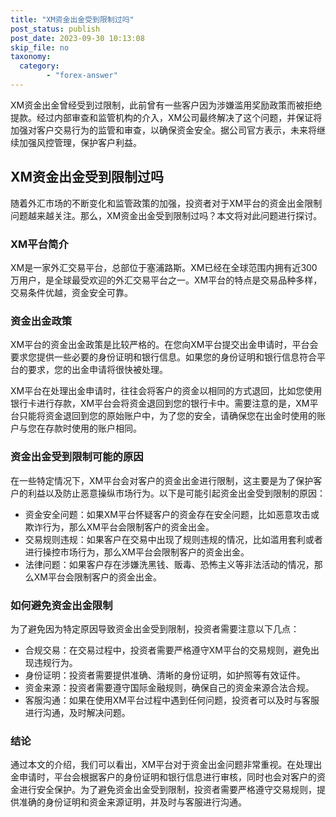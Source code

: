 ```yaml
---
title: "XM资金出金受到限制过吗"
post_status: publish
post_date: 2023-09-30 10:13:08
skip_file: no
taxonomy:
  category:
        - "forex-answer"
---
```


XM资金出金曾经受到过限制，此前曾有一些客户因为涉嫌滥用奖励政策而被拒绝提款。经过内部审查和监管机构的介入，XM公司最终解决了这个问题，并保证将加强对客户交易行为的监管和审查，以确保资金安全。据公司官方表示，未来将继续加强风控管理，保护客户利益。

## XM资金出金受到限制过吗

随着外汇市场的不断变化和监管政策的加强，投资者对于XM平台的资金出金限制问题越来越关注。那么，XM资金出金受到限制过吗？本文将对此问题进行探讨。

### XM平台简介

XM是一家外汇交易平台，总部位于塞浦路斯。XM已经在全球范围内拥有近300万用户，是全球最受欢迎的外汇交易平台之一。XM平台的特点是交易品种多样，交易条件优越，资金安全可靠。

### 资金出金政策

XM平台的资金出金政策是比较严格的。在您向XM平台提交出金申请时，平台会要求您提供一些必要的身份证明和银行信息。如果您的身份证明和银行信息符合平台的要求，您的出金申请将很快被处理。

XM平台在处理出金申请时，往往会将客户的资金以相同的方式退回，比如您使用银行卡进行存款，XM平台会将资金退回到您的银行卡中。需要注意的是，XM平台只能将资金退回到您的原始账户中，为了您的安全，请确保您在出金时使用的账户与您在存款时使用的账户相同。

### 资金出金受到限制可能的原因

在一些特定情况下，XM平台会对客户的资金出金进行限制，这主要是为了保护客户的利益以及防止恶意操纵市场行为。以下是可能引起资金出金受到限制的原因：

- 资金安全问题：如果XM平台怀疑客户的资金存在安全问题，比如恶意攻击或欺诈行为，那么XM平台会限制客户的资金出金。
- 交易规则违规：如果客户在交易中出现了规则违规的情况，比如滥用套利或者进行操控市场行为，那么XM平台会限制客户的资金出金。
- 法律问题：如果客户存在涉嫌洗黑钱、贩毒、恐怖主义等非法活动的情况，那么XM平台会限制客户的资金出金。

### 如何避免资金出金限制

为了避免因为特定原因导致资金出金受到限制，投资者需要注意以下几点：

- 合规交易：在交易过程中，投资者需要严格遵守XM平台的交易规则，避免出现违规行为。
- 身份证明：投资者需要提供准确、清晰的身份证明，如护照等有效证件。
- 资金来源：投资者需要遵守国际金融规则，确保自己的资金来源合法合规。
- 客服沟通：如果在使用XM平台过程中遇到任何问题，投资者可以及时与客服进行沟通，及时解决问题。

### 结论

通过本文的介绍，我们可以看出，XM平台对于资金出金问题非常重视。在处理出金申请时，平台会根据客户的身份证明和银行信息进行审核，同时也会对客户的资金进行安全保护。为了避免资金出金受到限制，投资者需要严格遵守交易规则，提供准确的身份证明和资金来源证明，并及时与客服进行沟通。